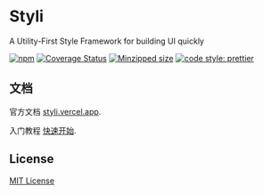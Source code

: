 # Styli

A Utility-First Style Framework for building UI quickly

[![npm](https://img.shields.io/npm/v/@styli/core.svg)](https://www.npmjs.com/package/@styli/core) [![Coverage Status](https://coveralls.io/repos/github/forsigner/@styli/core/badge.svg?branch=master)](https://coveralls.io/github/forsigner/@styli/core?branch=master) [![Minzipped size](https://img.shields.io/bundlephobia/minzip/@styli/core.svg)](https://bundlephobia.com/result?p=@styli/core) [![code style: prettier](https://img.shields.io/badge/code_style-prettier-ff69b4.svg)](https://github.com/prettier/prettier)

## 文档

官方文档 [styli.vercel.app](https://styli.vercel.app/).

入门教程 [快速开始](https://styli.vercel.app/docs/getting-started).

## License

[MIT License](https://github.com/forsigner/styli/blob/master/LICENSE)

